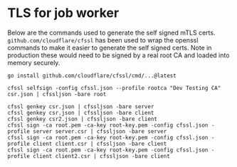 # TLS for job worker

Below are the commands used to generate the self signed mTLS certs. `github.com/cloudflare/cfssl` has been used to wrap the openssl commands to make it easier to generate the self signed certs. Note in production these would need to be signed by a real root CA and loaded into memory securely.

```
go install github.com/cloudflare/cfssl/cmd/...@latest

cfssl selfsign -config cfssl.json --profile rootca "Dev Testing CA" csr.json | cfssljson -bare root

cfssl genkey csr.json | cfssljson -bare server
cfssl genkey csr.json | cfssljson -bare client
cfssl genkey csr2.json | cfssljson -bare client
cfssl sign -ca root.pem -ca-key root-key.pem -config cfssl.json -profile server server.csr | cfssljson -bare server
cfssl sign -ca root.pem -ca-key root-key.pem -config cfssl.json -profile client client.csr | cfssljson -bare client
cfssl sign -ca root.pem -ca-key root-key.pem -config cfssl.json -profile client client2.csr | cfssljson -bare client
```